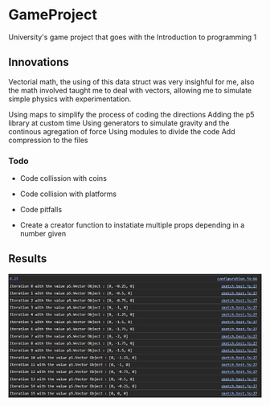 # GameProject

University's game project that goes with the Introduction to programming 1

## Innovations

Vectorial math, the using of this data struct was very insighful for me, also the math involved taught me to deal with vectors, allowing me to simulate simple physics with experimentation.

Using maps to simplify the process of coding the directions
Adding the p5 library at custom time
Using generators to simulate gravity and the continous agregation of force
Using modules to divide the code
Add compression to the files

### Todo

- Code collission with coins
- Code collision with platforms
- Code pitfalls

- Create a creator function to instatiate multiple props depending in a number given

## Results

<img src="./docs/generator_imp.jpg">
